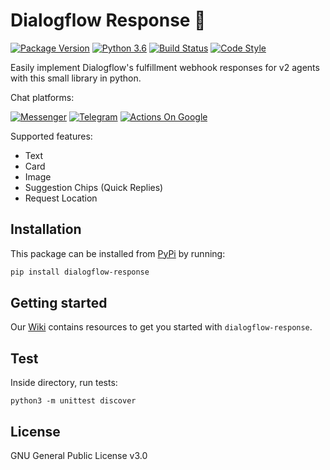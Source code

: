 # Dialogflow Response 💬

[![Package Version](https://img.shields.io/pypi/v/dialogflow-response.svg)](https://pypi.org/project/dialogflow-response/)
[![Python 3.6](https://img.shields.io/badge/python-3.6-blue.svg)](https://www.python.org/downloads/release/python-360/)
[![Build Status](https://travis-ci.com/bruino/dialogflow-response.svg?branch=master)](https://travis-ci.com/bruino/dialogflow-response)
[![Code Style](https://img.shields.io/badge/code%20style-black-000000.svg)](https://github.com/psf/black)

Easily implement Dialogflow's fulfillment webhook responses for v2 agents with this small library in python.

Chat platforms:

[![Messenger](https://img.shields.io/badge/Messenger-white.svg?logo=messenger)](https://www.messenger.com/)
[![Telegram](https://img.shields.io/badge/Telegram-white.svg?logo=telegram)](https://telegram.org/)
[![Actions On Google](https://img.shields.io/badge/Actions%20On%20Google-white.svg?logo=google-assistant)](https://developers.google.com/assistant)

Supported features:
- Text
- Card
- Image
- Suggestion Chips (Quick Replies)
- Request Location

## Installation

This package can be installed from [PyPi](https://pypi.org/project/dialogflow-response/) by running:
```bash
pip install dialogflow-response
```

## Getting started
Our [Wiki](https://github.com/bruino/dialogflow-response/wiki) contains resources to get you started with `dialogflow-response`.

## Test
Inside directory, run tests:
```
python3 -m unittest discover
```

## License

GNU General Public License v3.0
